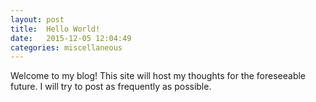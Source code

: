 ```yaml
---
layout: post
title:  Hello World!
date:   2015-12-05 12:04:49
categories: miscellaneous
---
```


<p>Welcome to my blog! This site will host my thoughts for the foreseeable future. I will try to post as frequently as possible.</p>

<!-- <p><a href="http://drmlazer11.github.io"><img src="/uploads/2011/09/the-manual.jpg" alt="Read The Manual" /></a></p> -->
<!-- <p><a href="http://drmlazer11.github.io"><img src="http://giphy.com/gifs/fail-funny-gif-lol-2YWvc4hfb3d3q" alt="We're There!" /></a></p> -->
